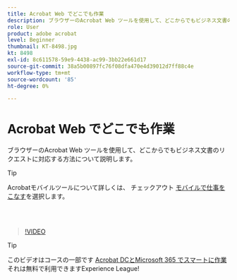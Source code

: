 ```yaml
---
title: Acrobat Web でどこでも作業
description: ブラウザーのAcrobat Web ツールを使用して、どこからでもビジネス文書のリクエストに対応する方法について説明します
role: User
product: adobe acrobat
level: Beginner
thumbnail: KT-8498.jpg
kt: 8498
exl-id: 8c611578-59e9-4438-ac99-3bb22e661d17
source-git-commit: 38a5b00897fc76f08dfa470e4d39012d7ff88c4e
workflow-type: tm+mt
source-wordcount: '85'
ht-degree: 0%

---
```


# Acrobat Web でどこでも作業

ブラウザーのAcrobat Web ツールを使用して、どこからでもビジネス文書のリクエストに対応する方法について説明します。

>[!TIP]
>
>Acrobatモバイルツールについて詳しくは、 チェックアウト [モバイルで仕事をこなす](productivity.md)を選択します。

<br> 

>[!VIDEO](https://video.tv.adobe.com/v/337436?hidetitle=true)

>[!TIP]
>
>このビデオはコースの一部です [Acrobat DCとMicrosoft 365 でスマートに作業](https://experienceleague.adobe.com/?recommended=Acrobat-U-1-2021.microsoft365) それは無料で利用できますExperience League!
